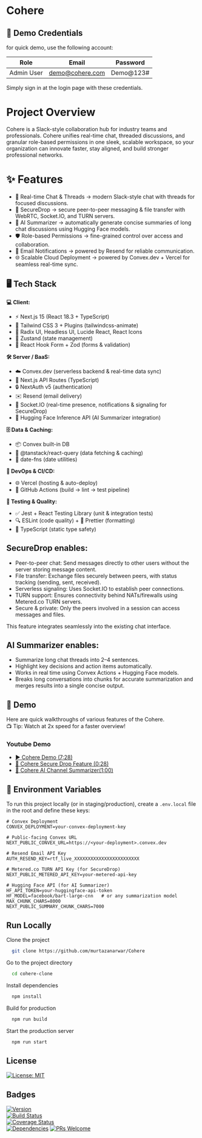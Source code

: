 # Cohere
## 🧪 Demo Credentials

for quick demo, use the following account:

| Role       | Email                     | Password   |
| ---------- | ------------------------- | ---------- |
| Admin User | demo@cohere.com     | Demo@123#  |

Simply sign in at the login page with these credentials.
# Project Overview
Cohere is a Slack-style collaboration hub for industry teams and professionals. Cohere unifies real-time chat, threaded discussions, and granular role-based permissions in one sleek, scalable workspace, so your organization can innovate faster, stay aligned, and build stronger professional networks.

# ✨ Features
- 💬 Real-time Chat & Threads → modern Slack-style chat with threads for focused discussions.
- 🔐 SecureDrop → secure peer-to-peer messaging & file transfer with WebRTC, Socket.IO, and TURN servers.
- 🤖 AI Summarizer → automatically generate concise summaries of long chat discussions using Hugging Face models.
- 🛡️ Role-based Permissions → fine-grained control over access and collaboration.
- 📩 Email Notifications → powered by Resend for reliable communication.
- 🌐 Scalable Cloud Deployment → powered by Convex.dev + Vercel for seamless real-time sync.

## 🖥️ Tech Stack

**💻 Client:**  
- ⚡ Next.js 15 (React 18.3 + TypeScript)  
- 🎨 Tailwind CSS 3 + Plugins (tailwindcss-animate)  
- 🧩 Radix UI, Headless UI, Lucide React, React Icons  
- 🌱 Zustand (state management)  
- 📝 React Hook Form + Zod (forms & validation)  

**🛠️ Server / BaaS:**  
- ☁️ Convex.dev (serverless backend & real-time data sync)  
- 🔌 Next.js API Routes (TypeScript)  
- 🔒 NextAuth v5 (authentication)
- ✉️ Resend (email delivery) 
- 🔔 Socket.IO (real-time presence, notifications & signaling for SecureDrop)
- 🤖 Hugging Face Inference API (AI Summarizer integration)

**🗄️ Data & Caching:**  
- 📦 Convex built-in DB  
- 🔄 @tanstack/react-query (data fetching & caching)  
- 📅 date-fns (date utilities)  

**🚀 DevOps & CI/CD:**  
- 🌐 Vercel (hosting & auto-deploy)  
- 🤖 GitHub Actions (build → lint → test pipeline)   

**🧪 Testing & Quality:**  
- ✅ Jest + React Testing Library (unit & integration tests)  
- 🔍 ESLint (code quality) + 🎨 Prettier (formatting)  
- 🔐 TypeScript (static type safety)  

## SecureDrop enables:
- Peer-to-peer chat: Send messages directly to other users without the server storing message content.
- File transfer: Exchange files securely between peers, with status tracking (sending, sent, received).
- Serverless signaling: Uses Socket.IO to establish peer connections.
- TURN support: Ensures connectivity behind NATs/firewalls using Metered.co TURN servers.
- Secure & private: Only the peers involved in a session can access messages and files.

This feature integrates seamlessly into the existing chat interface.

## AI Summarizer enables:
- Summarize long chat threads into 2–4 sentences.
- Highlight key decisions and action items automatically.
- Works in real time using Convex Actions + Hugging Face models.
- Breaks long conversations into chunks for accurate summarization and merges results into a single concise output.

## 🚀 Demo

Here are quick walkthroughs of various features of the Cohere.  
📺 Tip: Watch at 2x speed for a faster overview!

### Youtube Demo
- [▶️ Cohere Demo (7:28)](https://youtu.be/ssDTyOHcHuI)
- [🔐 Cohere Secure Drop Feature (0:28)](https://youtu.be/-N1kZTby4dQ)
- [🤖 Cohere AI Channel Summarizer(1:00)](https://youtu.be/-N1kZTby4dQ)

## 🔐 Environment Variables

To run this project locally (or in staging/production), create a `.env.local` file in the root and define these keys:

```dotenv
# Convex Deployment
CONVEX_DEPLOYMENT=your-convex-deployment-key

# Public-facing Convex URL
NEXT_PUBLIC_CONVEX_URL=https://<your-deployment>.convex.dev

# Resend Email API Key
AUTH_RESEND_KEY=rtf_live_XXXXXXXXXXXXXXXXXXXXXXXX

# Metered.co TURN API Key (for SecureDrop)
NEXT_PUBLIC_METERED_API_KEY=your-metered-api-key

# Hugging Face API (for AI Summarizer)
HF_API_TOKEN=your-huggingface-api-token
HF_MODEL=facebook/bart-large-cnn   # or any summarization model
MAX_CHUNK_CHARS=8000
NEXT_PUBLIC_SUMMARY_CHUNK_CHARS=7000
```
## Run Locally

Clone the project

```bash
  git clone https://github.com/murtazanarwar/Cohere
```

Go to the project directory

```bash
  cd cohere-clone
```

Install dependencies

```bash
  npm install
```

Build for production

```bash
  npm run build
```

Start the production server

```bash
  npm run start
```
## License

[![License: MIT](https://img.shields.io/badge/License-MIT-green.svg)](https://choosealicense.com/licenses/mit/)  

## Badges

[![Version](https://img.shields.io/npm/v/cohere.svg)](https://www.npmjs.com/package/cohere)  
[![Build Status](https://img.shields.io/github/actions/workflow/status/your-username/cohere/ci.yml?branch=main)](https://github.com/your-username/cohere/actions)  
[![Coverage Status](https://img.shields.io/codecov/c/gh/your-username/cohere/main.svg)](https://codecov.io/gh/your-username/cohere)  
[![Dependencies](https://img.shields.io/librariesio/release/npm/cohere)](https://libraries.io/npm/cohere) 
[![PRs Welcome](https://img.shields.io/badge/PRs-welcome-brightgreen.svg)](https://github.com/your-username/cohere/pulls)  
